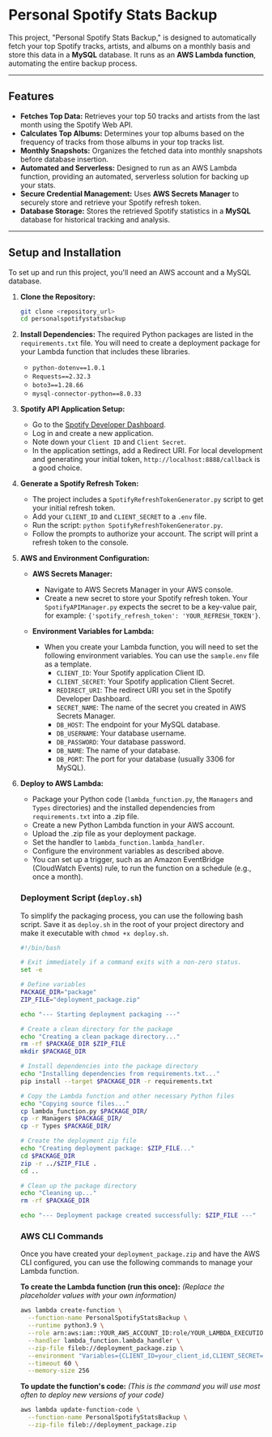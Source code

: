 # Personal Spotify Stats Backup

This project, "Personal Spotify Stats Backup," is designed to automatically fetch your top Spotify tracks, artists, and albums on a monthly basis and store this data in a **MySQL** database. It runs as an **AWS Lambda function**, automating the entire backup process.

-----

## Features

  * **Fetches Top Data:** Retrieves your top 50 tracks and artists from the last month using the Spotify Web API.
  * **Calculates Top Albums:** Determines your top albums based on the frequency of tracks from those albums in your top tracks list.
  * **Monthly Snapshots:** Organizes the fetched data into monthly snapshots before database insertion.
  * **Automated and Serverless:** Designed to run as an AWS Lambda function, providing an automated, serverless solution for backing up your stats.
  * **Secure Credential Management:** Uses **AWS Secrets Manager** to securely store and retrieve your Spotify refresh token.
  * **Database Storage:** Stores the retrieved Spotify statistics in a **MySQL** database for historical tracking and analysis.

-----

## Setup and Installation

To set up and run this project, you'll need an AWS account and a MySQL database.

1.  **Clone the Repository:**

    ```bash
    git clone <repository_url>
    cd personalspotifystatsbackup
    ```

2.  **Install Dependencies:**
    The required Python packages are listed in the `requirements.txt` file. You will need to create a deployment package for your Lambda function that includes these libraries.

      * `python-dotenv==1.0.1`
      * `Requests==2.32.3`
      * `boto3==1.28.66`
      * `mysql-connector-python==8.0.33`

3.  **Spotify API Application Setup:**

      * Go to the [Spotify Developer Dashboard](https://developer.spotify.com/dashboard/).
      * Log in and create a new application.
      * Note down your `Client ID` and `Client Secret`.
      * In the application settings, add a Redirect URI. For local development and generating your initial token, `http://localhost:8888/callback` is a good choice.

4.  **Generate a Spotify Refresh Token:**

      * The project includes a `SpotifyRefreshTokenGenerator.py` script to get your initial refresh token.
      * Add your `CLIENT_ID` and `CLIENT_SECRET` to a `.env` file.
      * Run the script: `python SpotifyRefreshTokenGenerator.py`.
      * Follow the prompts to authorize your account. The script will print a refresh token to the console.

5.  **AWS and Environment Configuration:**

      * **AWS Secrets Manager:**

          * Navigate to AWS Secrets Manager in your AWS console.
          * Create a new secret to store your Spotify refresh token. Your `SpotifyAPIManager.py` expects the secret to be a key-value pair, for example: `{'spotify_refresh_token': 'YOUR_REFRESH_TOKEN'}`.

      * **Environment Variables for Lambda:**

          * When you create your Lambda function, you will need to set the following environment variables. You can use the `sample.env` file as a template.
              * `CLIENT_ID`: Your Spotify application Client ID.
              * `CLIENT_SECRET`: Your Spotify application Client Secret.
              * `REDIRECT_URI`: The redirect URI you set in the Spotify Developer Dashboard.
              * `SECRET_NAME`: The name of the secret you created in AWS Secrets Manager.
              * `DB_HOST`: The endpoint for your MySQL database.
              * `DB_USERNAME`: Your database username.
              * `DB_PASSWORD`: Your database password.
              * `DB_NAME`: The name of your database.
              * `DB_PORT`: The port for your database (usually 3306 for MySQL).

6.  **Deploy to AWS Lambda:**

      * Package your Python code (`lambda_function.py`, the `Managers` and `Types` directories) and the installed dependencies from `requirements.txt` into a .zip file.
      * Create a new Python Lambda function in your AWS account.
      * Upload the .zip file as your deployment package.
      * Set the handler to `lambda_function.lambda_handler`.
      * Configure the environment variables as described above.
      * You can set up a trigger, such as an Amazon EventBridge (CloudWatch Events) rule, to run the function on a schedule (e.g., once a month).

    ### Deployment Script (`deploy.sh`)

    To simplify the packaging process, you can use the following bash script. Save it as `deploy.sh` in the root of your project directory and make it executable with `chmod +x deploy.sh`.

    ```bash
    #!/bin/bash

    # Exit immediately if a command exits with a non-zero status.
    set -e

    # Define variables
    PACKAGE_DIR="package"
    ZIP_FILE="deployment_package.zip"

    echo "--- Starting deployment packaging ---"

    # Create a clean directory for the package
    echo "Creating a clean package directory..."
    rm -rf $PACKAGE_DIR $ZIP_FILE
    mkdir $PACKAGE_DIR

    # Install dependencies into the package directory
    echo "Installing dependencies from requirements.txt..."
    pip install --target $PACKAGE_DIR -r requirements.txt

    # Copy the Lambda function and other necessary Python files
    echo "Copying source files..."
    cp lambda_function.py $PACKAGE_DIR/
    cp -r Managers $PACKAGE_DIR/
    cp -r Types $PACKAGE_DIR/

    # Create the deployment zip file
    echo "Creating deployment package: $ZIP_FILE..."
    cd $PACKAGE_DIR
    zip -r ../$ZIP_FILE .
    cd ..

    # Clean up the package directory
    echo "Cleaning up..."
    rm -rf $PACKAGE_DIR

    echo "--- Deployment package created successfully: $ZIP_FILE ---"
    ```

    ### AWS CLI Commands

    Once you have created your `deployment_package.zip` and have the AWS CLI configured, you can use the following commands to manage your Lambda function.

    **To create the Lambda function (run this once):**
    *(Replace the placeholder values with your own information)*

    ```bash
    aws lambda create-function \
      --function-name PersonalSpotifyStatsBackup \
      --runtime python3.9 \
      --role arn:aws:iam::YOUR_AWS_ACCOUNT_ID:role/YOUR_LAMBDA_EXECUTION_ROLE \
      --handler lambda_function.lambda_handler \
      --zip-file fileb://deployment_package.zip \
      --environment "Variables={CLIENT_ID=your_client_id,CLIENT_SECRET=your_client_secret,REDIRECT_URI=your_redirect_uri,SECRET_NAME=your_secret_name,DB_HOST=your_db_host,DB_USERNAME=your_db_username,DB_PASSWORD=your_db_password,DB_NAME=your_db_name,DB_PORT=3306}" \
      --timeout 60 \
      --memory-size 256
    ```

    **To update the function's code:**
    *(This is the command you will use most often to deploy new versions of your code)*

    ```bash
    aws lambda update-function-code \
      --function-name PersonalSpotifyStatsBackup \
      --zip-file fileb://deployment_package.zip
    ```